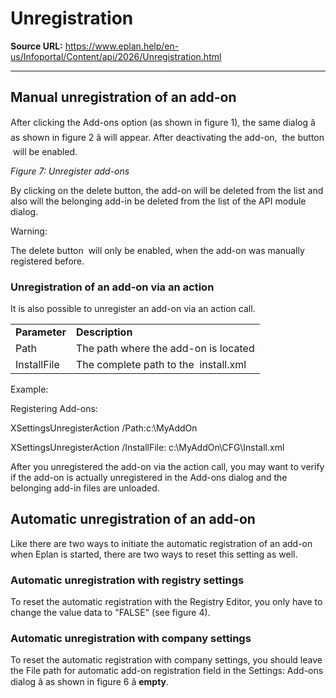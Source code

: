 # Unregistration

**Source URL:** https://www.eplan.help/en-us/Infoportal/Content/api/2026/Unregistration.html

---

## Manual unregistration of an add-on

After clicking the Add-ons option (as shown in figure 1), the same dialog â as shown in figure 2 â will appear. After deactivating the add-on,  the button  will be enabled.



*Figure 7: Unregister add-ons*

By clicking on the delete button, the add-on will be deleted from the list and also will the belonging add-in be deleted from the list of the API module dialog.

Warning:

The delete button  will only be enabled, when the add-on was manually registered before.

### Unregistration of an add-on via an action

It is also possible to unregister an add-on via an action call.

|  |  |
| --- | --- |
| **Parameter** | **Description** |
| Path | The path where the add-on is located |
| InstallFile | The complete path to the  install.xml |

Example:

Registering Add-ons:

XSettingsUnregisterAction /Path:c:\MyAddOn

XSettingsUnregisterAction /InstallFile: c:\MyAddOn\CFG\Install.xml

After you unregistered the add-on via the action call, you may want to verify if the add-on is actually unregistered in the Add-ons dialog and the belonging add-in files are unloaded.

## Automatic unregistration of an add-on

Like there are two ways to initiate the automatic registration of an add-on when Eplan is started, there are two ways to reset this setting as well.

### Automatic unregistration with registry settings

To reset the automatic registration with the Registry Editor, you only have to change the value data to "FALSE" (see figure 4).

### Automatic unregistration with company settings

To reset the automatic registration with company settings, you should leave the File path for automatic add-on registration field in the Settings: Add-ons dialog â as shown in figure 6 â **empty**.